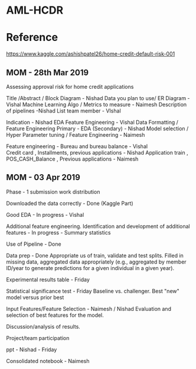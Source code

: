 # AML-HCDR

# Reference 
https://www.kaggle.com/ashishpatel26/home-credit-default-risk-001

## MOM - 28th Mar 2019

Assessing approval risk for home credit applications 

Title /Abstract / Block Diagram - Nishad
Data you plan to use/ ER Diagram - Vishal 
Machine Learning Algo / Metrics to measure - Naimesh 
Description of pipelines -Nishad
List team member - VIshal

Indication - Nishad 
EDA Feature Engineering - Vishal
Data Formatting / Feature Engineering Primary - EDA (Secondary) - Nishad 
Model selection / Hyper Parameter tuning / Feature Engineering  - Naimesh 


Feature engineering - 
Bureau and bureau balance - Vishal  
Credit card , Installments, previous applications - Nishad 
Application train , POS_CASH_Balance , Previous applications - Naimesh 

## MOM - 03 Apr 2019
Phase - 1 submission work distribution

Downloaded the data correctly - Done (Kaggle Part)

Good EDA - In progress - Vishal 

Additional feature engineering. Identification and development of additional features - In progress - Summary statistics

Use of Pipeline - Done

Data prep - Done
Appropriate us of train, validate and test splits. Filled in missing data, aggregated data appropriately (e.g., aggregated by member ID/year to generate predictions for a given individual in a given year).

Experimental results table - Friday 

Statistical significance test - Friday 
Baseline vs. challenger. Best "new" model versus prior best

Input Features/Feature Selection - Naimesh / Nishad 
Evaluation and selection of best features for the model.

Discussion/analysis of results.

Project/team participation

ppt - Nishad - Friday 

Consolidated notebook - Naimesh 
